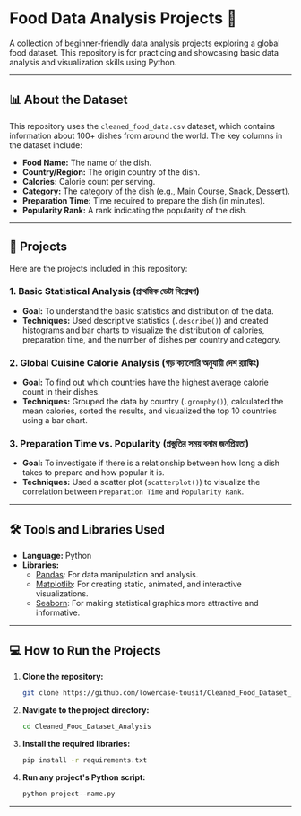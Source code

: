 # Food Data Analysis Projects 🍲

A collection of beginner-friendly data analysis projects exploring a global food dataset. This repository is for practicing and showcasing basic data analysis and visualization skills using Python.

---

## 📊 About the Dataset

This repository uses the `cleaned_food_data.csv` dataset, which contains information about 100+ dishes from around the world. The key columns in the dataset include:

* **Food Name:** The name of the dish.
* **Country/Region:** The origin country of the dish.
* **Calories:** Calorie count per serving.
* **Category:** The category of the dish (e.g., Main Course, Snack, Dessert).
* **Preparation Time:** Time required to prepare the dish (in minutes).
* **Popularity Rank:** A rank indicating the popularity of the dish.

---

## 🚀 Projects

Here are the projects included in this repository:

### 1. Basic Statistical Analysis (প্রাথমিক ডেটা বিশ্লেষণ)
* **Goal:** To understand the basic statistics and distribution of the data.
* **Techniques:** Used descriptive statistics (`.describe()`) and created histograms and bar charts to visualize the distribution of calories, preparation time, and the number of dishes per country and category.

### 2. Global Cuisine Calorie Analysis (গড় ক্যালোরি অনুযায়ী দেশ র‍্যাঙ্কিং)
* **Goal:** To find out which countries have the highest average calorie count in their dishes.
* **Techniques:** Grouped the data by country (`.groupby()`), calculated the mean calories, sorted the results, and visualized the top 10 countries using a bar chart.

### 3. Preparation Time vs. Popularity (প্রস্তুতির সময় বনাম জনপ্রিয়তা)
* **Goal:** To investigate if there is a relationship between how long a dish takes to prepare and how popular it is.
* **Techniques:** Used a scatter plot (`scatterplot()`) to visualize the correlation between `Preparation Time` and `Popularity Rank`.

---

## 🛠️ Tools and Libraries Used

* **Language:** Python
* **Libraries:**
    * [Pandas](https://pandas.pydata.org/): For data manipulation and analysis.
    * [Matplotlib](https://matplotlib.org/): For creating static, animated, and interactive visualizations.
    * [Seaborn](https://seaborn.pydata.org/): For making statistical graphics more attractive and informative.

---

## 💻 How to Run the Projects

1.  **Clone the repository:**
    ```bash
    git clone https://github.com/lowercase-tousif/Cleaned_Food_Dataset_Analysis
    ```
2.  **Navigate to the project directory:**
    ```bash
    cd Cleaned_Food_Dataset_Analysis
    ```
3.  **Install the required libraries:**
    ```bash
    pip install -r requirements.txt
    ```
4.  **Run any project's Python script:**
    ```bash
    python project--name.py
    ```

---
